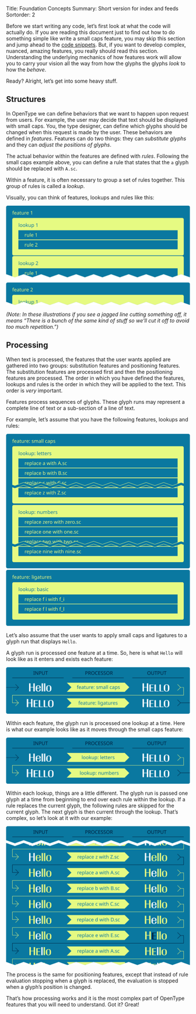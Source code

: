 Title: Foundation Concepts
Summary: Short version for index and feeds
Sortorder: 2

Before we start writing any code, let’s first look at what the code will actually do. If you are reading this document just to find out how to do something simple like write a small caps feature, you may skip this section and jump ahead to the [code snippets](common-techniques.html). But, if you want to develop complex, nuanced, amazing features, you really should read this section. Understanding the underlying mechanics of how features work will allow you to carry your vision all the way from how the glyphs the glyphs *look* to how the *behave*.

Ready? Alright, let’s get into some heavy stuff.

## Structures

In OpenType we can define behaviors that we want to happen upon request from users. For example, the user may decide that text should be displayed with small caps. You, the type designer, can define which glyphs should be changed when this request is made by the user. These behaviors are defined in *features*. Features can do two things: they can *substitute glyphs* and they can *adjust the positions of glyphs*.

The actual behavior within the features are defined with *rules*. Following the small caps example above, you can define a rule that states that the `a` glyph should be replaced with `A.sc`.

Within a feature, it is often necessary to group a set of rules together. This group of rules is called a *lookup*.

Visually, you can think of features, lookups and rules like this:

![Structure of features, lookups and rules.](images/foundation-internal-structure.svg)

*(Note: In these illustrations if you see a jagged line cutting something off, it means “There is a bunch of the same kind of stuff so we’ll cut it off to avoid too much repetition.”)*

## Processing

When text is processed, the features that the user wants applied are gathered into two groups: substitution features and positioning features. The substitution features are processed first and then the positioning features are processed. The order in which you have defined the features, lookups and rules is the order in which they will be applied to the text. This order is *very* important.

Features process sequences of glyphs. These glyph runs may represent a complete line of text or a sub-section of a line of text.

For example, let’s assume that you have the following features, lookups and rules:

![Example features, lookups and rules.](images/foundation-example-features.svg)

Let’s also assume that the user wants to apply small caps and ligatures to a glyph run that displays `Hello`.

A glyph run is processed one feature at a time. So, here is what `Hello` will look like as it enters and exists each feature:

![Feature processing.](images/foundation-processing-feature.svg)

Within each feature, the glyph run is processed one lookup at a time. Here is what our example looks like as it moves through the small caps feature:

![Lookup processing.](images/foundation-processing-lookup.svg)

Within each lookup, things are a little different. The glyph run is passed one glyph at a time from beginning to end over each rule within the lookup. If a rule replaces the current glyph, the following rules are skipped for the current glyph. The next glyph is then current through the lookup. That’s complex, so let’s look at it with our example:

![Rule processing.](images/foundation-processing-rule.svg)

The process is the same for positioning features, except that instead of rule evaluation stopping when a glyph is replaced, the evaluation is stopped when a glyph’s position is changed.

That’s how processing works and it is the most complex part of OpenType features that you will need to understand. Got it? Great!
